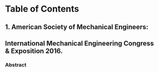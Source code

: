 # Table of Contents

## 1. American Society of Mechanical Engineers: 
##    International Mechanical Engineering Congress & Exposition 2016.

### Abstract
